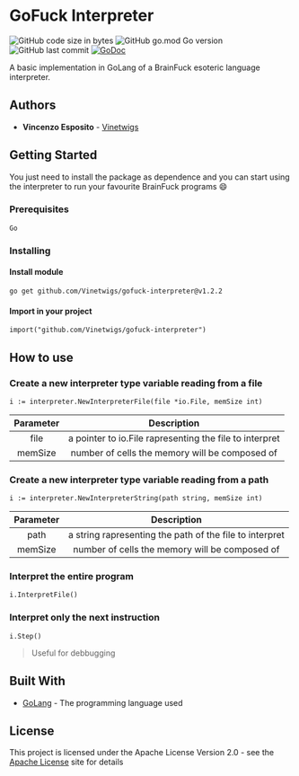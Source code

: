 # GoFuck Interpreter
![GitHub code size in bytes](https://img.shields.io/github/languages/code-size/Vinetwigs/gofuck-interpreter)
![GitHub go.mod Go version](https://img.shields.io/github/go-mod/go-version/Vinetwigs/gofuck-interpreter)
![GitHub last commit](https://img.shields.io/github/last-commit/Vinetwigs/gofuck-interpreter)
[![GoDoc](https://godoc.org/github.com/mewkiz/flac?status.svg)](https://godoc.org/github.com/Vinetwigs/gofuck-interpreter)

A basic implementation in GoLang of a BrainFuck esoteric language interpreter.

## Authors

* **Vincenzo Esposito** - [Vinetwigs](https://github.com/Vinetwigs)

## Getting Started

You just need to install the package as dependence and you can start using the interpreter to run your favourite BrainFuck programs :smile:

### Prerequisites

```
Go
```

### Installing

#### Install module
```
go get github.com/Vinetwigs/gofuck-interpreter@v1.2.2
```

#### Import in your project
```
import("github.com/Vinetwigs/gofuck-interpreter")
```

## How to use

### Create a new interpreter type variable reading from a file

`i := interpreter.NewInterpreterFile(file *io.File, memSize int)`   


| Parameter |                       Description                       |
|:---------:|:-------------------------------------------------------:|
| file      | a pointer to io.File rapresenting the file to interpret |
| memSize   |      number of cells the memory will be composed of     |   

### Create a new interpreter type variable reading from a path

`i := interpreter.NewInterpreterString(path string, memSize int)`   


| Parameter |                       Description                       |
|:---------:|:-------------------------------------------------------:|
| path      | a string rapresenting the path of the file to interpret |
| memSize   |      number of cells the memory will be composed of     | 

### Interpret the entire program

`i.InterpretFile()`

### Interpret only the next instruction

`i.Step()`

> Useful for debbugging


## Built With

* [GoLang](https://golang.org/) - The programming language used


## License

This project is licensed under the Apache License Version 2.0 - see the [Apache License](https://www.apache.org/licenses/LICENSE-2.0) site for details
